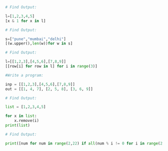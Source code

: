 ```python
# Find Output:

l=[1,2,3,4,5]
[x & 1 for x in l]
```

```python
# Find Output:

s=["pune","mumbai","delhi"]
[(w.upper(),len(w))for w in s]
```

```python
# Find Output:

l=[[1,2,3],[4,5,6],[7,8,9]]
[[row[i] for row in l] for i in range(3)]
```

```python
#Write a program:

inp = [[1,2,3],[4,5,6],[7,8,9]]
out = [[1, 4, 7], [2, 5, 8], [3, 6, 9]]
```

```python
# Find Output:

list = [1,2,3,4,5]

for x in list:
    x.remove(i)
print(list)
```

```python
# Find Output:

print([num for num in range(2,22) if all(num % i != 0 for i in range(2,num))])
```

```python

```

```python

```

```python

```

```python

```

```python

```

```python

```

```python

```

```python

```

```python

```

```python

```

```python

```

```python

```

```python

```

```python

```

```python

```

```python

```

```python

```

```python

```

```python

```

```python

```

```python

```

```python

```

```python

```

```python

```


